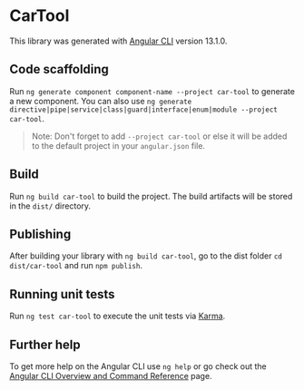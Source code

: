 # CarTool

This library was generated with [Angular CLI](https://github.com/angular/angular-cli) version 13.1.0.

## Code scaffolding

Run `ng generate component component-name --project car-tool` to generate a new component. You can also use `ng generate directive|pipe|service|class|guard|interface|enum|module --project car-tool`.
> Note: Don't forget to add `--project car-tool` or else it will be added to the default project in your `angular.json` file. 

## Build

Run `ng build car-tool` to build the project. The build artifacts will be stored in the `dist/` directory.

## Publishing

After building your library with `ng build car-tool`, go to the dist folder `cd dist/car-tool` and run `npm publish`.

## Running unit tests

Run `ng test car-tool` to execute the unit tests via [Karma](https://karma-runner.github.io).

## Further help

To get more help on the Angular CLI use `ng help` or go check out the [Angular CLI Overview and Command Reference](https://angular.io/cli) page.
